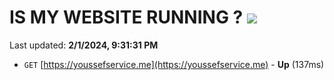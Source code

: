 # IS MY WEBSITE RUNNING ? [![](https://img.shields.io/static/v1?label=Sponsor&message=%E2%9D%A4&logo=GitHub&color=%23fe8e86)](https://github.com/sponsors/<username>)

Last updated: **2/1/2024, 9:31:31 PM**

- `GET` [https://youssefservice.me](https://youssefservice.me) - **Up** (137ms)
